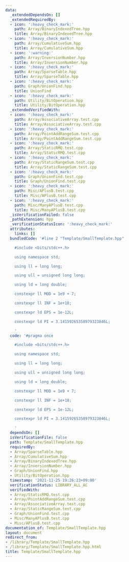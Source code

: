 ```yaml
---
data:
  _extendedDependsOn: []
  _extendedRequiredBy:
  - icon: ':heavy_check_mark:'
    path: Array/BinaryIndexedTree.hpp
    title: Array/BinaryIndexedTree.hpp
  - icon: ':heavy_check_mark:'
    path: Array/CumulativeSum.hpp
    title: Array/CumulativeSum.hpp
  - icon: ':warning:'
    path: Array/InversionNumber.hpp
    title: Array/InversionNumber.hpp
  - icon: ':heavy_check_mark:'
    path: Array/SparseTable.hpp
    title: Array/SparseTable.hpp
  - icon: ':heavy_check_mark:'
    path: Graph/UnionFind.hpp
    title: UnionFind
  - icon: ':heavy_check_mark:'
    path: Utility/BitOperation.hpp
    title: Utility/BitOperation.hpp
  _extendedVerifiedWith:
  - icon: ':heavy_check_mark:'
    path: Array/AssociativeArray.test.cpp
    title: Array/AssociativeArray.test.cpp
  - icon: ':heavy_check_mark:'
    path: Array/PointAddRangeSum.test.cpp
    title: Array/PointAddRangeSum.test.cpp
  - icon: ':heavy_check_mark:'
    path: Array/StaticRMQ.test.cpp
    title: Array/StaticRMQ.test.cpp
  - icon: ':heavy_check_mark:'
    path: Array/StaticRangeSum.test.cpp
    title: Array/StaticRangeSum.test.cpp
  - icon: ':heavy_check_mark:'
    path: Graph/UnionFind.test.cpp
    title: Graph/UnionFind.test.cpp
  - icon: ':heavy_check_mark:'
    path: Misc/APlusB.test.cpp
    title: Misc/APlusB.test.cpp
  - icon: ':heavy_check_mark:'
    path: Misc/ManyAPlusB.test.cpp
    title: Misc/ManyAPlusB.test.cpp
  _isVerificationFailed: false
  _pathExtension: hpp
  _verificationStatusIcon: ':heavy_check_mark:'
  attributes:
    links: []
  bundledCode: '#line 2 "Template/SmallTemplate.hpp"

    #include <bits/stdc++.h>

    using namespace std;

    using ll = long long;

    using ull = unsigned long long;

    using ld = long double;

    constexpr ll MOD = 1e9 + 7;

    constexpr ll INF = 1e+18;

    constexpr ld EPS = 1e-12L;

    constexpr ld PI = 3.14159265358979323846L;

    '
  code: '#pragma once

    #include <bits/stdc++.h>

    using namespace std;

    using ll = long long;

    using ull = unsigned long long;

    using ld = long double;

    constexpr ll MOD = 1e9 + 7;

    constexpr ll INF = 1e+18;

    constexpr ld EPS = 1e-12L;

    constexpr ld PI = 3.14159265358979323846L;

    '
  dependsOn: []
  isVerificationFile: false
  path: Template/SmallTemplate.hpp
  requiredBy:
  - Array/SparseTable.hpp
  - Array/CumulativeSum.hpp
  - Array/BinaryIndexedTree.hpp
  - Array/InversionNumber.hpp
  - Graph/UnionFind.hpp
  - Utility/BitOperation.hpp
  timestamp: '2021-11-25 19:26:23+09:00'
  verificationStatus: LIBRARY_ALL_AC
  verifiedWith:
  - Array/StaticRMQ.test.cpp
  - Array/PointAddRangeSum.test.cpp
  - Array/AssociativeArray.test.cpp
  - Array/StaticRangeSum.test.cpp
  - Graph/UnionFind.test.cpp
  - Misc/ManyAPlusB.test.cpp
  - Misc/APlusB.test.cpp
documentation_of: Template/SmallTemplate.hpp
layout: document
redirect_from:
- /library/Template/SmallTemplate.hpp
- /library/Template/SmallTemplate.hpp.html
title: Template/SmallTemplate.hpp
---
```

